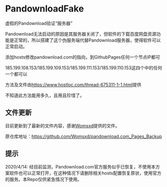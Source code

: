# PandownloadFake

虚假的Pandownload验证“服务器”

Pandownload无法启动的原因是其服务器关闭了，但软件的下载百度网盘资源功能是正常的，所以搭建了这个伪服务端代替Pandownload服务器，使得软件可以正常启动。

添加hosts修改pandownload.com的指向，到GithubPages任何一个节点IP都可

185.199.108.153/185.199.109.153/185.199.111.153/185.199.110.153这四个中的任何一个都可以

方法及文件由<https://www.hostloc.com/thread-675311-1-1.html>提供

不知道此方法能用多久，且用且珍惜了。

## 文件更新

目前更新到了最新的文件内容，感谢[Womsxd](https://github.com/Womsxd)提供的文件。

原仓库地址：<https://github.com/Womsxd/pandownload.com_Pages_Backup>

## 提示

2020/4/14: 经目前监测，Pandownload.com官方服务似乎已恢复，不使用本方案软件也可以正常打开，在这种情况下请删除相关hosts配置恢复原状，使用官方的服务。本Repo仅供紧急情况下使用。
